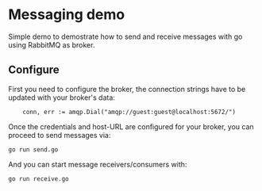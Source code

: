 # Messaging demo

Simple demo to demostrate how to send and receive messages with go 
using RabbitMQ as broker.

## Configure

First you need to configure the broker, the connection strings have to
be updated with your broker's data:

```
	conn, err := amqp.Dial("amqp://guest:guest@localhost:5672/")
``` 

Once the credentials and host-URL are configured for your broker, you
can proceed to send messages via:

```
go run send.go
```

And you can start message receivers/consumers with:

```
go run receive.go
```

